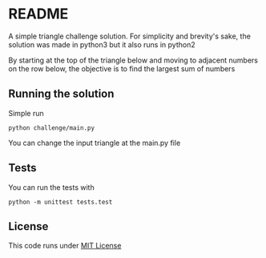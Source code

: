 # README #
A simple triangle challenge solution. For simplicity and brevity's sake, the solution was made in python3 but it also runs in python2

By starting at the top of the triangle below and moving to adjacent numbers on the row below, the objective is to find the largest sum of numbers

## Running the solution ##

Simple run

```
python challenge/main.py
```

You can change the input triangle at the main.py file

## Tests ##

You can run the tests with

```
python -m unittest tests.test
```

## License ##

This code runs under [MIT License](https://opensource.org/licenses/MIT)

